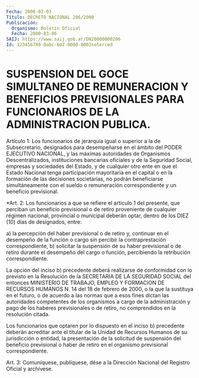 ```yaml
---
Fecha: 2000-03-03
Título: DECRETO NACIONAL 206/2000
Publicación:
  Organismo: Boletín Oficial
  Fecha: 2000-03-06
SAIJ: https://www.saij.gob.ar/DN20000000206
Id: 123456789-0abc-602-0000-0002soterced
---
```

# SUSPENSION DEL GOCE SIMULTANEO DE REMUNERACION Y  BENEFICIOS PREVISIONALES PARA FUNCIONARIOS DE LA ADMINISTRACION PUBLICA.

<a id="1"></a>
Artículo 1: Los funcionarios de jerarquía igual o superior a la de Subsecretario, designados para desempeñarse en el ámbito del PODER EJECUTIVO NACIONAL, y las máximas autoridades de Organismos Descentralizados, instituciones bancarias oficiales y de la Seguridad Social, empresas y sociedades del Estado, y de cualquier otro ente en que el Estado Nacional tenga participación mayoritaria en el capital o en la formación de las decisiones societarias, no podrán beneficiarse simultáneamente con el sueldo o remuneración correspondiente y un beneficio previsional.

<a id="2"></a>
*Art.  2: Los funcionarios a que se refiere el articulo 1 del presente, que perciban un beneficio previsional o de retiro proveniente de cualquier régimen nacional, provincial o municipal deberán optar, dentro de los DIEZ (10) días de designados, entre:

a) la percepción del haber previsional o de retiro y, continuar en el desempeño de la función o cargo sin percibir la contraprestación correspondiente, b) solicitar la suspensión de su haber previsional o de retiro durante el desempeño del cargo o función, percibiendo la retribución correspondiente.

La opción del inciso b) precedente deberá realizarse de conformidad con lo previsto en la Resolución de la SECRETARIA DE LA SEGURIDAD SOCIAL del entonces MINISTERIO DE TRABAJO, EMPLEO Y FORMACION DE RECURSOS HUMANOS N. 14 del 18 de febrero de 2000, o la que la sustituya en el futuro, o de acuerdo a las normas que a esos fines dictan las autoridades competentes de los organismos a cargo de la administración y pago de los haberes previsionales o de retiro, no comprendidos en la resolución citada.

Los funcionarios que optaren por lo dispuesto en el inciso b) precedente deberán acreditar ante el titular de la Unidad de Recursos Humanos de su jurisdicción o entidad, la presentación de la solicitud de suspensión del beneficio previsional o haber de retiro en el organismo previsional correspondiente.

<a id="3"></a>
Art.  3: Comuníquese, publíquese, dése  a la Dirección Nacional del Registro Oficial y archívese.